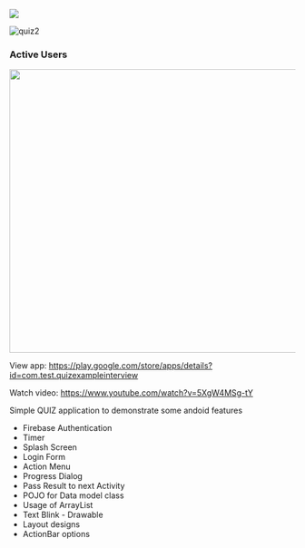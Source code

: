 [<img src="https://user-images.githubusercontent.com/31673628/227655530-8bb4774b-4563-428a-a004-83347389e318.jpg">](https://play.google.com/store/apps/details?id=com.test.quizexampleinterview)<br/>


![quiz2](https://user-images.githubusercontent.com/31673628/227655537-a580d31a-1c50-42d8-8252-5b73215dfa2d.jpg)

### Active Users<br/>
<img src="https://user-images.githubusercontent.com/31673628/73138754-6bd7c000-4034-11ea-8463-ed315690e097.png" width="850" height="500"><br/>

View app: https://play.google.com/store/apps/details?id=com.test.quizexampleinterview  <br/>

Watch video: https://www.youtube.com/watch?v=5XgW4MSg-tY <br/>

Simple QUIZ application to demonstrate some andoid features
  - Firebase Authentication
  - Timer
  - Splash Screen
  - Login Form
  - Action Menu
  - Progress Dialog
  - Pass Result to next Activity
  - POJO for Data model class
  - Usage of ArrayList
  - Text Blink - Drawable 
  - Layout designs
  - ActionBar options
